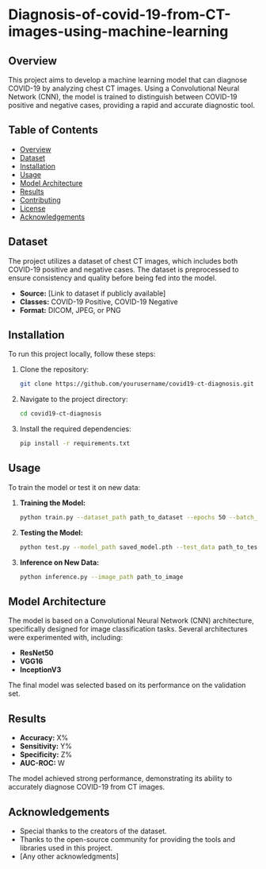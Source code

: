 # Diagnosis-of-covid-19-from-CT-images-using-machine-learning

## Overview

This project aims to develop a machine learning model that can diagnose COVID-19 by analyzing chest CT images. Using a Convolutional Neural Network (CNN), the model is trained to distinguish between COVID-19 positive and negative cases, providing a rapid and accurate diagnostic tool.

## Table of Contents
- [Overview](#overview)
- [Dataset](#dataset)
- [Installation](#installation)
- [Usage](#usage)
- [Model Architecture](#model-architecture)
- [Results](#results)
- [Contributing](#contributing)
- [License](#license)
- [Acknowledgements](#acknowledgements)

## Dataset

The project utilizes a dataset of chest CT images, which includes both COVID-19 positive and negative cases. The dataset is preprocessed to ensure consistency and quality before being fed into the model.

- **Source:** [Link to dataset if publicly available]
- **Classes:** COVID-19 Positive, COVID-19 Negative
- **Format:** DICOM, JPEG, or PNG

## Installation

To run this project locally, follow these steps:

1. Clone the repository:
    ```bash
    git clone https://github.com/yourusername/covid19-ct-diagnosis.git
    ```
2. Navigate to the project directory:
    ```bash
    cd covid19-ct-diagnosis
    ```
3. Install the required dependencies:
    ```bash
    pip install -r requirements.txt
    ```

## Usage

To train the model or test it on new data:

1. **Training the Model:**
    ```bash
    python train.py --dataset_path path_to_dataset --epochs 50 --batch_size 32
    ```
2. **Testing the Model:**
    ```bash
    python test.py --model_path saved_model.pth --test_data path_to_test_data
    ```
3. **Inference on New Data:**
    ```bash
    python inference.py --image_path path_to_image
    ```

## Model Architecture

The model is based on a Convolutional Neural Network (CNN) architecture, specifically designed for image classification tasks. Several architectures were experimented with, including:

- **ResNet50**
- **VGG16**
- **InceptionV3**

The final model was selected based on its performance on the validation set.

## Results

- **Accuracy:** X%
- **Sensitivity:** Y%
- **Specificity:** Z%
- **AUC-ROC:** W

The model achieved strong performance, demonstrating its ability to accurately diagnose COVID-19 from CT images.


## Acknowledgements

- Special thanks to the creators of the dataset.
- Thanks to the open-source community for providing the tools and libraries used in this project.
- [Any other acknowledgments]

